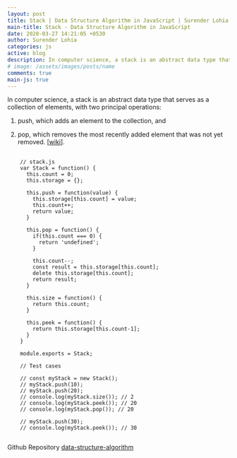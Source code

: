 ```yaml
---
layout: post
title: Stack | Data Structure Algorithm in JavaScript | Surender Lohia
main-title: Stack - Data Structure Algorithm in JavaScript
date: 2020-03-27 14:21:05 +0530
author: Surender Lohia
categories: js
active: blog
description: In computer science, a stack is an abstract data type that serves as a collection of elements, with two principal operations; push, which adds an element to the collection, and pop, which removes the most recently added element that was not yet removed.
# image: /assets/images/posts/name
comments: true
main-js: true
---
```


In computer science, a stack is an abstract data type that serves as a collection of elements, with two principal operations:

1. push, which adds an element to the collection, and 

2. pop, which removes the most recently added element that was not yet removed. [[wiki](https://en.wikipedia.org/wiki/Stack_(abstract_data_type))].

<pre>
  <code class="language-javascript">
    // stack.js
    var Stack = function() {
      this.count = 0;
      this.storage = {};

      this.push = function(value) {
        this.storage[this.count] = value;
        this.count++;
        return value;
      }

      this.pop = function() {
        if(this.count === 0) {
          return 'undefined';
        }

        this.count--;
        const result = this.storage[this.count];
        delete this.storage[this.count];
        return result;
      }

      this.size = function() {
        return this.count;
      }

      this.peek = function() {
        return this.storage[this.count-1];
      }
    }

    module.exports = Stack;

    // Test cases

    // const myStack = new Stack();
    // myStack.push(10);
    // myStack.push(20);
    // console.log(myStack.size()); // 2
    // console.log(myStack.peek()); // 20
    // console.log(myStack.pop()); // 20

    // myStack.push(30);
    // console.log(myStack.peek()); // 30
  </code>
</pre>

Github Repository [data-structure-algorithm](https://github.com/SurenderLohia/data-structure-algorithm)
